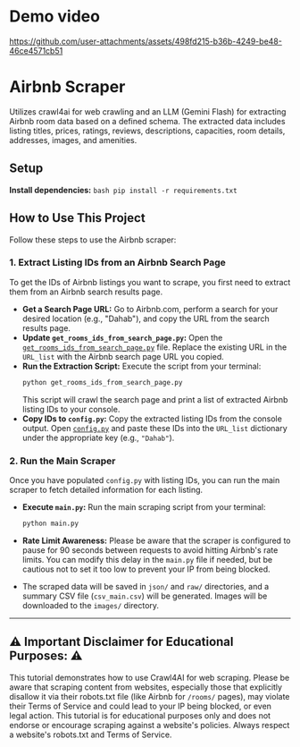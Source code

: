 # Demo video
https://github.com/user-attachments/assets/498fd215-b36b-4249-be48-46ce4571cb51

# Airbnb Scraper
Utilizes crawl4ai for web crawling and an LLM (Gemini Flash) for extracting Airbnb room data based on a defined schema. The extracted data includes listing titles, prices, ratings, reviews, descriptions, capacities, room details, addresses, images, and amenities.

## Setup
**Install dependencies:**
    ```bash
    pip install -r requirements.txt
    ```

## How to Use This Project

Follow these steps to use the Airbnb scraper:

### 1. Extract Listing IDs from an Airbnb Search Page

To get the IDs of Airbnb listings you want to scrape, you first need to extract them from an Airbnb search results page.

*   **Get a Search Page URL:** Go to Airbnb.com, perform a search for your desired location (e.g., "Dahab"), and copy the URL from the search results page.
*   **Update `get_rooms_ids_from_search_page.py`:** Open the [`get_rooms_ids_from_search_page.py`](get_rooms_ids_from_search_page.py) file. Replace the existing URL in the `URL_list` with the Airbnb search page URL you copied.
*   **Run the Extraction Script:** Execute the script from your terminal:
    ```bash
    python get_rooms_ids_from_search_page.py
    ```
    This script will crawl the search page and print a list of extracted Airbnb listing IDs to your console.
*   **Copy IDs to `config.py`:** Copy the extracted listing IDs from the console output. Open [`config.py`](config.py) and paste these IDs into the `URL_list` dictionary under the appropriate key (e.g., `"Dahab"`).

### 2. Run the Main Scraper

Once you have populated `config.py` with listing IDs, you can run the main scraper to fetch detailed information for each listing.

*   **Execute `main.py`:** Run the main scraping script from your terminal:
    ```bash
    python main.py
    ```
*   **Rate Limit Awareness:** Please be aware that the scraper is configured to pause for 90 seconds between requests to avoid hitting Airbnb's rate limits. You can modify this delay in the `main.py` file if needed, but be cautious not to set it too low to prevent your IP from being blocked.

* The scraped data will be saved in `json/` and `raw/` directories, and a summary CSV file (`csv_main.csv`) will be generated. Images will be downloaded to the `images/` directory.
---

## ⚠️ Important Disclaimer for Educational Purposes: ⚠️

This tutorial demonstrates how to use Crawl4AI for web scraping. Please be aware that scraping content from websites, especially those that explicitly disallow it via their robots.txt file (like Airbnb for `/rooms/` pages), may violate their Terms of Service and could lead to your IP being blocked, or even legal action. This tutorial is for educational purposes only and does not endorse or encourage scraping against a website's policies. Always respect a website's robots.txt and Terms of Service.
